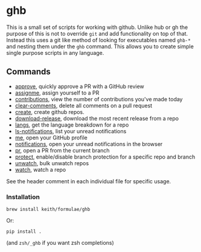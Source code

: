 # ghb

This is a small set of scripts for working with github. Unlike hub or gh
the purpose of this is not to override `git` and add functionality on
top of that. Instead this uses a git like method of looking for
executables named `ghb-*` and nesting them under the `ghb` command. This
allows you to create simple single purpose scripts in any language.

## Commands

- [approve](https://github.com/keith/ghb/blob/master/src/ghb-approve),
quickly approve a PR with a GitHub review
- [assignme](https://github.com/keith/ghb/blob/master/src/ghb-assignme),
assign yourself to a PR
- [contributions](https://github.com/keith/ghb/blob/master/src/ghb-contributions),
view the number of contributions you've made today
- [clear-comments](https://github.com/keith/ghb/blob/master/src/ghb-clear-comments),
delete all comments on a pull request
- [create](https://github.com/keith/ghb/blob/master/src/ghb-create),
create github repos.
- [download-release](https://github.com/keith/ghb/blob/master/src/ghb-download-release),
download the most recent release from a repo
- [langs](https://github.com/keith/ghb/blob/master/src/ghb-langs),
get the language breakdown for a repo
- [ls-notifications](https://github.com/keith/ghb/blob/master/src/ghb-ls-notifications),
list your unread notifications
- [me](https://github.com/keith/ghb/blob/master/src/ghb-me),
open your GitHub profile
- [notifications](https://github.com/keith/ghb/blob/master/src/ghb-notifications),
open your unread notifications in the browser
- [pr](https://github.com/keith/ghb/blob/master/src/ghb-pr),
open a PR from the current branch
- [protect](https://github.com/keith/ghb/blob/master/src/ghb-protect),
enable/disable branch protection for a specific repo and branch
- [unwatch](https://github.com/keith/ghb/blob/master/src/ghb-unwatch),
bulk unwatch repos
- [watch](https://github.com/keith/ghb/blob/master/src/ghb-watch),
watch a repo

See the header comment in each individual file for specific usage.

### Installation

```
brew install keith/formulae/ghb
```

Or:

```
pip install .
```

(and `zsh/_ghb` if you want zsh completions)
